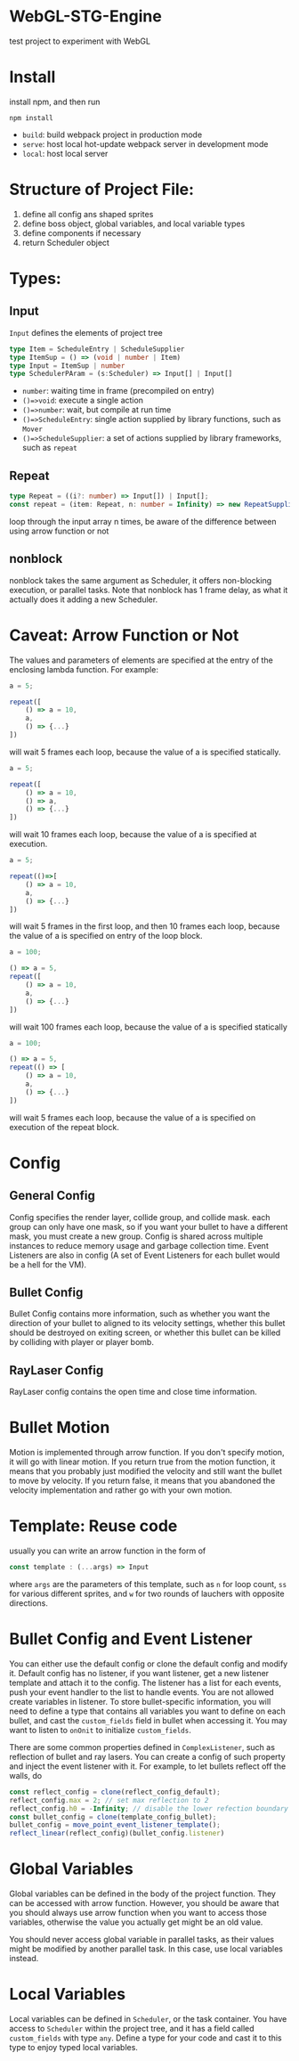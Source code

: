 # WebGL-STG-Engine
test project to experiment with WebGL

# Install

install npm, and then run
```
npm install
```
- `build`: build webpack project in production mode
- `serve`: host local hot-update webpack server in development mode
- `local`: host local server

# Structure of Project File:
1. define all config ans shaped sprites
2. define boss object, global variables, and local variable types
3. define components if necessary
4. return Scheduler object

# Types:

## Input
`Input` defines the elements of project tree
```ts
type Item = ScheduleEntry | ScheduleSupplier
type ItemSup = () => (void | number | Item)
type Input = ItemSup | number
type SchedulerPAram = (s:Scheduler) => Input[] | Input[]
```

- `number`: waiting time in frame (precompiled on entry)
- `()=>void`: execute a single action
- `()=>number`: wait, but compile at run time
- `()=>ScheduleEntry`: single action supplied by library functions, such as `Mover`
- `()=>ScheduleSupplier`: a set of actions supplied by library frameworks, such as `repeat`

## Repeat

```ts
type Repeat = ((i?: number) => Input[]) | Input[];
const repeat = (item: Repeat, n: number = Infinity) => new RepeatSupplier(item, n);
```
loop through the input array n times, be aware of the difference between using arrow function or not

## nonblock
nonblock takes the same argument as Scheduler, it offers non-blocking execution, or parallel tasks.
Note that nonblock has 1 frame delay, as what it actually does it adding a new Scheduler.

# Caveat: Arrow Function or Not
The values and parameters of elements are specified at the entry of the enclosing lambda function. For example:
```ts
a = 5;

repeat([
    () => a = 10,
    a,
    () => {...}
])
```
will wait 5 frames each loop, because the value of a is specified statically.
```ts
a = 5;

repeat([
    () => a = 10,
    () => a,
    () => {...}
])
```
will wait 10 frames each loop, because the value of a is specified at execution.
```ts
a = 5;

repeat(()=>[
    () => a = 10,
    a,
    () => {...}
])
```
will wait 5 frames in the first loop, and then 10 frames each loop, because the value of a is specified on entry of the loop block.
```ts
a = 100;

() => a = 5,
repeat([
    () => a = 10,
    a,
    () => {...}
])
```
will wait 100 frames each loop, because the value of a is specified statically
```ts
a = 100;

() => a = 5,
repeat(() => [
    () => a = 10,
    a,
    () => {...}
])
```
will wait 5 frames each loop, because the value of a is specified on execution of the repeat block.

# Config

## General Config
Config specifies the render layer, collide group, and collide mask. each group can only have one mask, so if you want your bullet to have a different mask, you must create a new group. Config is shared across multiple instances to reduce memory usage and garbage collection time. Event Listeners are also in config (A set of Event Listeners for each bullet would be a hell for the VM).

## Bullet Config
Bullet Config contains more information, such as whether you want the direction of your bullet to aligned to its velocity settings, whether this bullet should be destroyed on exiting screen, or whether this bullet can be killed by colliding with player or player bomb.

## RayLaser Config
RayLaser config contains the open time and close time information. 

# Bullet Motion
Motion is implemented through arrow function. If you don't specify motion, it will go with linear motion. If you return true from the motion function, it means that you probably just modified the velocity and still want the bullet to move by velocity. If you return false, it means that you abandoned the velocity implementation and rather go with your own motion.

# Template: Reuse code

usually you can write an arrow function in the form of 
```ts
const template : (...args) => Input
```
where `args` are the parameters of this template, such as `n` for loop count, `ss` for various different sprites, and `w` for two rounds of lauchers with opposite directions.

# Bullet Config and Event Listener
You can either use the default config or clone the default config and modify it. Default config has no listener, if you want listener, get a new listener template and attach it to the config. The listener has a list for each events, push your event handler to the list to handle events. You are not allowed create variables in listener. To store bullet-specific information, you will need to define a type that contains all variables you want to define on each bullet, and cast the `custom_fields` field in bullet when accessing it. You may want to listen to `onOnit` to initialize `custom_fields`.

There are some common properties defined in `ComplexListener`, such as reflection of bullet and ray lasers. You can create a config of such property and inject the event listener with it. For example, to let bullets reflect off the walls, do 
```ts
const reflect_config = clone(reflect_config_default);
reflect_config.max = 2; // set max reflection to 2
reflect_config.h0 = -Infinity; // disable the lower refection boundary
const bullet_config = clone(template_config_bullet);
bullet_config = move_point_event_listener_template();
reflect_linear(reflect_config)(bullet_config.listener)
```

# Global Variables

Global variables can be defined in the body of the project function. They can be accessed with arrow function. However, you should be aware that you should always use arrow function when you want to access those variables, otherwise the value you actually get might be an old value.

You should never access global variable in parallel tasks, as their values might be modified by another parallel task. In this case, use local variables instead.

# Local Variables

Local variables can be defined in `Scheduler`, or the task container. You have access to `Scheduler` within the project tree, and it has a field called `custom_fields` with type `any`. Define a type for your code and cast it to this type to enjoy typed local variables.
